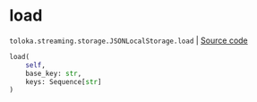 # load
`toloka.streaming.storage.JSONLocalStorage.load` | [Source code](https://github.com/Toloka/toloka-kit/blob/v1.2.2/src/streaming/storage.py#L114)

```python
load(
    self,
    base_key: str,
    keys: Sequence[str]
)
```


